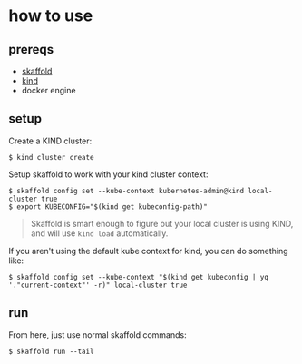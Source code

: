 # how to use

## prereqs

- [skaffold](https://skaffold.dev/docs/getting-started/)
- [kind](https://kind.sigs.k8s.io/docs/user/quick-start/#installation)
- docker engine

## setup
Create a KIND cluster:
```
$ kind cluster create
```

Setup skaffold to work with your kind cluster context:
```
$ skaffold config set --kube-context kubernetes-admin@kind local-cluster true
$ export KUBECONFIG="$(kind get kubeconfig-path)"
```

> Skaffold is smart enough to figure out your local cluster is using KIND, and
> will use `kind load` automatically.

If you aren't using the default kube context for kind, you can do something like:
```
$ skaffold config set --kube-context "$(kind get kubeconfig | yq '."current-context"' -r)" local-cluster true
```

## run
From here, just use normal skaffold commands:

```
$ skaffold run --tail
```
